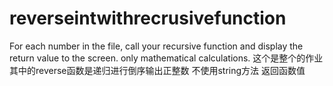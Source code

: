 # reverseintwithrecrusivefunction
For each number in the file, call your recursive function and display the return value to the screen.  only mathematical calculations. 
这个是整个的作业 
其中的reverse函数是递归进行倒序输出正整数 不使用string方法 返回函数值
